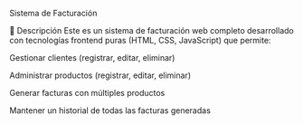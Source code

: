 Sistema de Facturación

📝 Descripción
Este es un sistema de facturación web completo desarrollado con tecnologías frontend puras (HTML, CSS, JavaScript) que permite:

Gestionar clientes (registrar, editar, eliminar)

Administrar productos (registrar, editar, eliminar)

Generar facturas con múltiples productos

Mantener un historial de todas las facturas generadas
